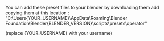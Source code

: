 You can add these preset files to your blender by downloading them add copying them at this location :
"C:\Users\{YOUR_USERNAME}\AppData\Roaming\Blender Foundation\Blender\{BLENDER_VERSION}\scripts\presets\operator\"

(replace {YOUR_USERNAME} with your username)
